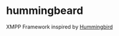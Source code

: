 hummingbeard
============

XMPP Framework inspired by [Hummingbird](https://github.com/alagu/hummingbird)
